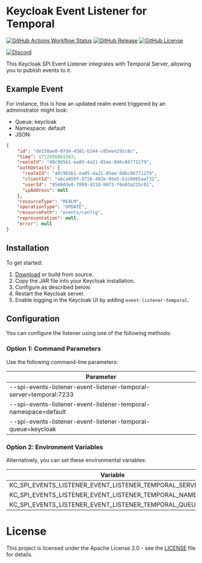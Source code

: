 # Keycloak Event Listener for Temporal

[![GitHub Actions Workflow Status](https://img.shields.io/github/actions/workflow/status/InfinityFlowApp/keycloak-event-listener-temporal/release.yml)](https://github.com/InfinityFlowApp/keycloak-event-listener-temporal/actions?query=branch%3Amain)
[![GitHub Release](https://img.shields.io/github/v/release/InfinityFlowApp/keycloak-event-listener-temporal)](https://github.com/InfinityFlowApp/keycloak-event-listener-temporal/releases)
[![GitHub License](https://img.shields.io/github/license/InfinityFlowApp/keycloak-event-listener-temporal)](https://github.com/InfinityFlowApp/keycloak-event-listener-temporal?tab=Apache-2.0-1-ov-file#readme)

[![Discord](https://discordapp.com/api/guilds/1148334798524383292/widget.png?style=banner2)](https://discord.gg/SqpBQwA3)

This Keycloak SPI Event Listener integrates with Temporal Server, allowing you to publish events to it.

## Example Event

For instance, this is how an updated realm event triggered by an administrator might look:

- Queue: keycloak
- Namespace: default
- JSON:

```json
{
    "id": "de158ae0-07d4-4581-b244-c85eee292c8c",
    "time": 1712956881563,
    "realmId": "40c965b1-ea85-4a21-85ee-0d6c86771279",
    "authDetails": {
      "realmId": "40c965b1-ea85-4a21-85ee-0d6c86771279",
      "clientId": "a6ca059f-9726-483e-95e5-b1c0965aaf32",
      "userId": "9548dde8-7089-4210-86f3-f0e03a215c01",
      "ipAddress": null
    },
    "resourceType": "REALM",
    "operationType": "UPDATE",
    "resourcePath": "events/config",
    "representation": null,
    "error": null
}
```

## Installation

To get started:

1. [Download](https://github.com/InfinityFlowApp/keycloak-event-listener-temporal/releases) or build from source.
2. Copy the JAR file into your Keycloak installation.
3. Configure as described below.
4. Restart the Keycloak server.
5. Enable logging in the Keycloak UI by adding `event-listener-temporal`.


## Configuration

You can configure the listener using one of the following methods:


### Option 1: Command Parameters

Use the following command-line parameters:

| Parameter                                                          |
|--------------------------------------------------------------------|
| --spi-events-listener-event-listener-temporal-server=temporal:7233 |
| --spi-events-listener-event-listener-temporal-namespace=default    |
| --spi-events-listener-event-listener-temporal-queue=keycloak       |


### Option 2: Environment Variables

Alternatively, you can set these environmental variables:

| Variable                                                | Value         |
|---------------------------------------------------------|---------------|
| KC_SPI_EVENTS_LISTENER_EVENT_LISTENER_TEMPORAL_SERVER    | temporal:7233 |
| KC_SPI_EVENTS_LISTENER_EVENT_LISTENER_TEMPORAL_NAMESPACE | default       |
| KC_SPI_EVENTS_LISTENER_EVENT_LISTENER_TEMPORAL_QUEUE     | keycloak      |

# License
This project is licensed under the Apache License 2.0 - see the [LICENSE](LICENSE) file for details.
